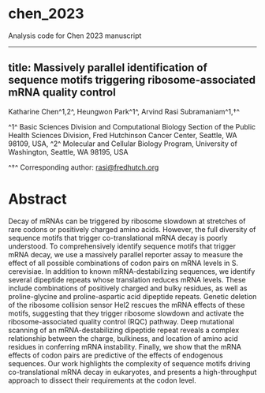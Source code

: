 # chen_2023
Analysis code for Chen 2023 manuscript

---
title: Massively parallel identification of sequence motifs triggering ribosome-associated mRNA quality control
---

Katharine Chen^1,2^, Heungwon Park^1^, Arvind Rasi Subramaniam^1,†^

^1^ Basic Sciences Division and Computational Biology Section of the Public
Health Sciences Division, Fred Hutchinson Cancer Center, Seattle, WA
98109, USA,
^2^ Molecular and Cellular Biology Program, University of Washington,
Seattle, WA 98195, USA 

^†^ Corresponding author: <rasi@fredhutch.org>

# Abstract

Decay of mRNAs can be triggered by ribosome slowdown at stretches of rare codons or positively charged amino acids.
However, the full diversity of sequence motifs that trigger co-translational mRNA decay is poorly understood.
To comprehensively identify sequence motifs that trigger mRNA decay, we use a massively parallel reporter assay to measure the effect of all possible combinations of codon pairs on mRNA levels in S. cerevisiae.
In addition to known mRNA-destabilizing sequences, we identify several dipeptide repeats whose translation reduces mRNA levels. 
These include combinations of positively charged and bulky residues, as well as proline-glycine and proline-aspartic acid dipeptide repeats.
Genetic deletion of the ribosome collision sensor Hel2 rescues the mRNA effects of these motifs, suggesting that they trigger ribosome slowdown and activate the ribosome-associated quality control (RQC) pathway.
Deep mutational scanning of an mRNA-destabilizing dipeptide repeat reveals a complex relationship between the charge, bulkiness, and location of amino acid residues in conferring mRNA instability.
Finally, we show that the mRNA effects of codon pairs are predictive of the effects of endogenous sequences.
Our work highlights the complexity of sequence motifs driving co-translational mRNA decay in eukaryotes, and presents a high-throughput approach to dissect their requirements at the codon level.
